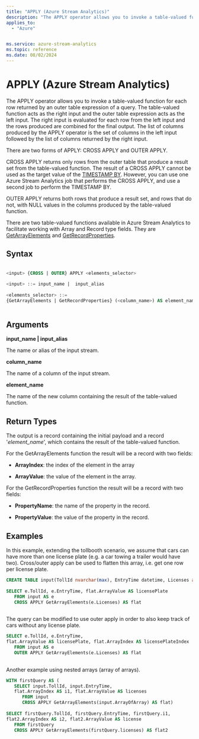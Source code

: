 ```yaml
---
title: "APPLY (Azure Stream Analytics)"
description: "The APPLY operator allows you to invoke a table-valued function for each row returned by an outer table expression of a query."
applies_to: 
  - "Azure"


ms.service: azure-stream-analytics
ms.topic: reference
ms.date: 08/02/2024
---
```


# APPLY (Azure Stream Analytics)
  The APPLY operator allows you to invoke a table-valued function for each row returned by an outer table expression of a query. The table-valued function acts as the right input and the outer table expression acts as the left input. The right input is evaluated for each row from the left input and the rows produced are combined for the final output. The list of columns produced by the APPLY operator is the set of columns in the left input followed by the list of columns returned by the right input.  
  
 There are two forms of APPLY: CROSS APPLY and OUTER APPLY. 
 
CROSS APPLY returns only rows from the outer table that produce a result set from the table-valued function. The result of a CROSS APPLY cannot be used as the target value of the [TIMESTAMP BY](timestamp-by-azure-stream-analytics.md). However, you can use one Azure Stream Analytics job that performs the CROSS APPLY, and use a second job to perform the TIMESTAMP BY.

OUTER APPLY returns both rows that produce a result set, and rows that do not, with NULL values in the columns produced by the table-valued function.  
  
 There are two table-valued functions available in Azure Stream Analytics to facilitate working with Array and Record type fields. They are [GetArrayElements](getarrayelements-azure-stream-analytics.md) and [GetRecordProperties](getrecordproperties-azure-stream-analytics.md).  
  
 ## Syntax  
  
```SQL
  
<input> {CROSS | OUTER} APPLY <elements_selector>  
  
<input> ::= input_name |  input_alias  
  
<elements_selector> ::=   
{GetArrayElements | GetRecordProperties} (<column_name>) AS element_name  
  
```  
  
## Arguments  
 **input_name | input_alias**  
  
 The name or alias of the input stream.  
  
 **column_name**  
  
 The name of a column of the input stream.  
  
 **element_name**  
  
 The name of the new column containing the result of the table-valued function.  
  
## Return Types  
 The output is a record containing the initial payload and a record '*element_name*', which contains the result of the table-valued function.  
  
 For the GetArrayElements function the result will be a record with two fields:  
  
-   **ArrayIndex**: the index of the element in the array  
  
-   **ArrayValue**: the value of the element in the array.  
  
 For the GetRecordProperties function the result will be a record with two fields:  
  
-   **PropertyName**: the name of the property in the record.  
  
-   **PropertyValue**: the value of the property in the record.  
  
## Examples  
 In this example, extending the tollbooth scenario, we assume that cars can have more than one license plate (e.g. a car towing a trailer would have two). Cross/outer apply can be used to flatten this array, i.e. get one row per license plate.  
  
```SQL
CREATE TABLE input(TollId nvarchar(max), EntryTime datetime, Licenses array)  
  
SELECT e.TollId, e.EntryTime, flat.ArrayValue AS licensePlate   
   FROM input AS e   
   CROSS APPLY GetArrayElements(e.Licenses) AS flat  
  
```  
  
 The query can be modified to use outer apply in order to also keep track of cars without any license plate.  
  
```SQL
SELECT e.TollId, e.EntryTime,   
flat.ArrayValue AS licensePlate, flat.ArrayIndex AS licensePlateIndex  
   FROM input AS e   
   OUTER APPLY GetArrayElements(e.Licenses) AS flat  
  
```  
  
 Another example using nested arrays (array of arrays).  
  
```SQL
WITH firstQuery AS (  
   SELECT input.TollId, input.EntryTime,   
   flat.ArrayIndex AS i1, flat.ArrayValue AS licenses   
      FROM input   
      CROSS APPLY GetArrayElements(input.ArrayOfArray) AS flat)  
  
SELECT firstQuery.TollId, firstQuery.EntryTime, firstQuery.i1,   
flat2.ArrayIndex AS i2, flat2.ArrayValue AS license  
   FROM firstQuery  
   CROSS APPLY GetArrayElements(firstQuery.licenses) AS flat2  
  
```  
  
  
